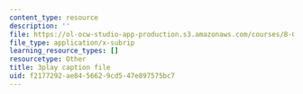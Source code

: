 ```yaml
---
content_type: resource
description: ''
file: https://ol-ocw-studio-app-production.s3.amazonaws.com/courses/8-01sc-classical-mechanics-fall-2016/f2177292ae8456629cd547e897575bc7_hxa6jAYA980.vtt
file_type: application/x-subrip
learning_resource_types: []
resourcetype: Other
title: 3play caption file
uid: f2177292-ae84-5662-9cd5-47e897575bc7
---
```

